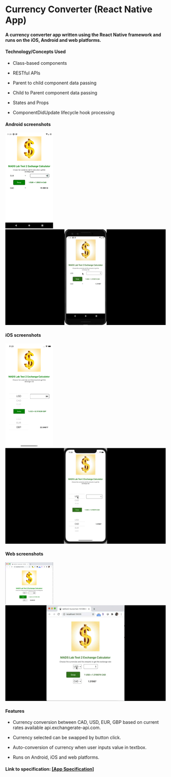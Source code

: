 # Currency Converter (React Native App)
#### A currency converter app written using the React Native framework and runs on the iOS, Android and web platforms.

#### Technology/Concepts Used

* Class-based components

* RESTful APIs

* Parent to child component data passing

* Child to Parent component data passing

* States and Props

* ComponentDidUpdate lifecycle hook processing

#### Android screenshots

<img src="./screenshots/currency-converter-android.png" alt="CC image for Android" width="150">          <img src="./screenshots/currency-converter-android.gif" alt="CC gif for Android" height="300">
#### iOS screenshots

<img src="./screenshots/currency-converter-ios.png" alt="CC image for iOS" width="150">          <img src="./screenshots/currency-converter-ios.gif" alt="CC gif for iOS" height="300">

#### Web screenshots

<img src="./screenshots/currency-converter-web.png" alt="CC image for web" width="150">          <img src="./screenshots/currency-converter-web.gif" alt="CC gif for web" height="300">

#### Features

* Currency conversion between CAD, USD, EUR, GBP based on current rates available api.exchangerate-api.com.

* Currency selected can be swapped by button click.

* Auto-conversion of currency when user inputs value in textbox.

* Runs on Android, iOS and web platforms.

#### Link to specification: <a href="./docs/MADS4008-Lab Test 2.pdf" target="_blank">[App Specification]</a>
